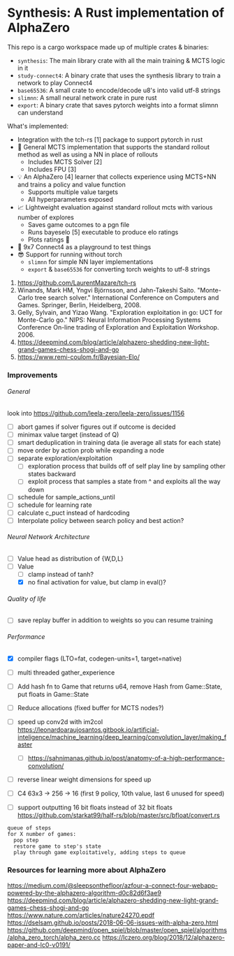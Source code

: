 # Synthesis: A Rust implementation of AlphaZero

This repo is a cargo workspace made up of multiple crates & binaries:

- `synthesis`: The main library crate with all the main training & MCTS logic in it
- `study-connect4`: A binary crate that uses the synthesis library to train a network to play Connect4
- `base65536`: A small crate to encode/decode u8's into valid utf-8 strings
- `slimnn`: A small neural network crate in pure rust
- `export`: A binary crate that saves pytorch weights into a format slimnn can understand

What's implemented:
- Integration with the tch-rs [1] package to support pytorch in rust
- 💪 General MCTS implementation that supports the standard rollout method as well as using a NN in place of rollouts
  - Includes MCTS Solver [2]
  - Includes FPU [3]
- 💡 An AlphaZero [4] learner that collects experience using MCTS+NN and trains a policy and value function
  - Supports multiple value targets
  - All hyperparameters exposed
- 📈 Lightweight evaluation against standard rollout mcts with various number of explores
  - Saves game outcomes to a pgn file
  - Runs bayeselo [5] executable to produce elo ratings
  - Plots ratings 🎉
- 🎲 9x7 Connect4 as a playground to test things
- 😎 Support for running without torch
  - `slimnn` for simple NN layer implementations
  - `export` & `base65536` for converting torch weights to utf-8 strings

1. https://github.com/LaurentMazare/tch-rs
2. Winands, Mark HM, Yngvi Björnsson, and Jahn-Takeshi Saito. "Monte-Carlo tree search solver." International Conference on Computers and Games. Springer, Berlin, Heidelberg, 2008.
3. Gelly, Sylvain, and Yizao Wang. "Exploration exploitation in go: UCT for Monte-Carlo go." NIPS: Neural Information Processing Systems Conference On-line trading of Exploration and Exploitation Workshop. 2006.
4. https://deepmind.com/blog/article/alphazero-shedding-new-light-grand-games-chess-shogi-and-go
5. https://www.remi-coulom.fr/Bayesian-Elo/

### Improvements

###### General

look into https://github.com/leela-zero/leela-zero/issues/1156

- [ ] abort games if solver figures out if outcome is decided
- [ ] minimax value target (instead of Q)
- [ ] smart deduplication in training data (ie average all stats for each state)
- [ ] move order by action prob while expanding a node
- [ ] separate exploration/exploitation
  - [ ] exploration process that builds off of self play line by sampling other states backward
  - [ ] exploit process that samples a state from ^ and exploits all the way down
- [ ] schedule for sample_actions_until
- [ ] schedule for learning rate
- [ ] calculate c_puct instead of hardcoding
- [ ] Interpolate policy between search policy and best action?

###### Neural Network Architecture
- [ ] Value head as distribution of {W,D,L}
- [ ] Value
  - [ ] clamp instead of tanh?
  - [x] no final activation for value, but clamp in eval()?

###### Quality of life
- [ ] save replay buffer in addition to weights so you can resume training

###### Performance
- [x] compiler flags (LTO=fat, codegen-units=1, target=native)
- [ ] multi threaded gather_experience
- [ ] Add hash fn to Game that returns u64, remove Hash from Game::State, put floats in Game::State
- [ ] Reduce allocations (fixed buffer for MCTS nodes?)
- [ ] speed up conv2d with im2col https://leonardoaraujosantos.gitbook.io/artificial-inteligence/machine_learning/deep_learning/convolution_layer/making_faster
  - [ ] https://sahnimanas.github.io/post/anatomy-of-a-high-performance-convolution/
- [ ] reverse linear weight dimensions for speed up
- [ ] C4 63x3 -> 256 -> 16 (first 9 policy, 10th value, last 6 unused for speed)
- [ ] support outputting 16 bit floats instead of 32 bit floats https://github.com/starkat99/half-rs/blob/master/src/bfloat/convert.rs


```
queue of steps
for X number of games:
  pop step
  restore game to step's state
  play through game exploitatively, adding steps to queue
```

### Resources for learning more about AlphaZero

https://medium.com/@sleepsonthefloor/azfour-a-connect-four-webapp-powered-by-the-alphazero-algorithm-d0c82d6f3ae9
https://deepmind.com/blog/article/alphazero-shedding-new-light-grand-games-chess-shogi-and-go
https://www.nature.com/articles/nature24270.epdf
https://dselsam.github.io/posts/2018-06-06-issues-with-alpha-zero.html
https://github.com/deepmind/open_spiel/blob/master/open_spiel/algorithms/alpha_zero_torch/alpha_zero.cc
https://lczero.org/blog/2018/12/alphazero-paper-and-lc0-v0191/
